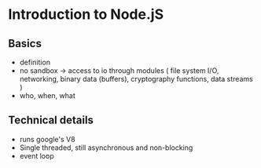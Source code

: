 # Introduction to Node.jS

## Basics

- definition
- no sandbox -> access to io through modules ( file system I/O, networking, binary data (buffers), cryptography functions, data streams )
- who, when, what

## Technical details

- runs google's V8
- Single threaded, still asynchronous and non-blocking
- event loop
